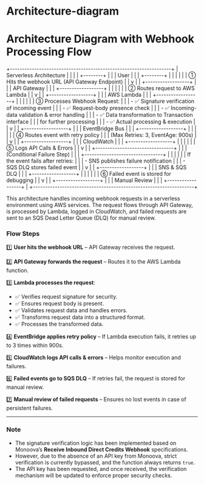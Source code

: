 
# Architecture-diagram


# Architecture Diagram with Webhook Processing Flow

+------------------------------------------------------------------+
|                    Serverless Architecture                       |
|                                                                  |
|   +--------+                                                     |
|   |  User  |                                                     |
|   +--------+                                                     |
|        |                                                         |
|        |  ① Hits the webhook URL (API Gateway Endpoint)         |
|        v                                                         |
|   +------------------+                                           |
|   |  API Gateway    |                                            |
|   +------------------+                                           |
|        |                                                         |
|        |  ② Routes request to AWS Lambda                        | 
|        v                                                         |
|   +------------------+                                           |
|   |   AWS Lambda    |                                            |
|   +------------------+                                           |
|        |                                                         |
|        |  ③ Processes Webhook Request:                          |
|        |     - ✅ Signature verification of incoming event       |
|        |     - ✅ Request-body presence check                    |
|        |     - ✅ Incoming-data validation & error handling      |
|        |     - ✅ Data transformation to Transaction interface   |
|        |          for further processing                         |
|        |     - ✅ Actual processing & execution                  |
|        v                                                         |
|   +------------------+                                           |
|   | EventBridge Bus |                                            |
|   +------------------+                                           |
|        |                                                         |
|        |  ④ Routes event with retry policy                      |
|        |  (Max Retries: 3, EventAge: 900s)                       |
|        v                                                         |
|   +------------------+                                           |
|   |   CloudWatch    |                                            |
|   +------------------+                                           |
|        |                                                         |
|        |  ⑤ Logs API Calls & Errors                             |
|        v                                                         |
|   +--------------------------------+                             |
|   |     (Conditional Failure Step) |                             |
|   +--------------------------------+                             |
|        |                                                         |
|        |  If the event fails after retries:                      |
|        |     - SNS publishes failure notification                |
|        |     - SQS DLQ stores failed event                       |
|        v                                                         |
|   +------------------+                                           |
|   |  SNS & SQS DLQ   |                                           |
|   +------------------+                                           |
|        |                                                         |
|        |  ⑥ Failed event is stored for debugging                |
|        v                                                         |
|   +------------------+                                           |
|   |   Manual Review  |                                           |
|   +------------------+                                           |
+------------------------------------------------------------------+


This architecture handles incoming webhook requests in a serverless environment using AWS services. The request flows through API Gateway, is processed by Lambda, logged in CloudWatch, and failed requests are sent to an SQS Dead Letter Queue (DLQ) for manual review.


### **Flow Steps**  

1️⃣ **User hits the webhook URL** – API Gateway receives the request.  

2️⃣ **API Gateway forwards the request** – Routes it to the AWS Lambda function.  

3️⃣ **Lambda processes the request**:  
   - ✅ Verifies request signature for security.  
   - ✅ Ensures request body is present.  
   - ✅ Validates request data and handles errors.  
   - ✅ Transforms request data into a structured format.  
   - ✅ Processes the transformed data.  

4️⃣ **EventBridge applies retry policy** – If Lambda execution fails, it retries up to 3 times within 900s.  

5️⃣ **CloudWatch logs API calls & errors** – Helps monitor execution and failures.  

6️⃣ **Failed events go to SQS DLQ** – If retries fail, the request is stored for manual review.  

7️⃣ **Manual review of failed requests** – Ensures no lost events in case of persistent failures.  



-------------------------------------------------------------------------------------------------------------


### **Note**  

- The signature verification logic has been implemented based on Monoova’s **Receive Inbound Direct Credits Webhook** specifications.  
- However, due to the absence of an API key from Monoova, strict verification is currently bypassed, and the function always returns `true`.  
- The API key has been requested, and once received, the verification mechanism will be updated to enforce proper security checks.
